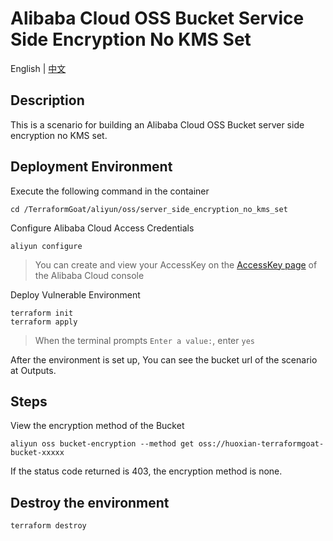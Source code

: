 # Alibaba Cloud OSS Bucket Service Side Encryption No KMS Set

English | [中文](./README_CN.md)

## Description

This is a scenario for building an Alibaba Cloud OSS Bucket server side encryption no KMS set.

## Deployment Environment

Execute the following command in the container

```shell
cd /TerraformGoat/aliyun/oss/server_side_encryption_no_kms_set
```

Configure Alibaba Cloud Access Credentials

```shell
aliyun configure
```

> You can create and view your AccessKey on the [AccessKey page](https://ram.console.aliyun.com/manage/ak) of the Alibaba Cloud console

Deploy Vulnerable Environment

```shell
terraform init
terraform apply
```

> When the terminal prompts `Enter a value:`, enter `yes`

After the environment is set up, You can see the bucket url of the scenario at Outputs.

## Steps

View the encryption method of the Bucket

```shell
aliyun oss bucket-encryption --method get oss://huoxian-terraformgoat-bucket-xxxxx
```

If the status code returned is 403, the encryption method is none.

## Destroy the environment

```shell
terraform destroy
```
